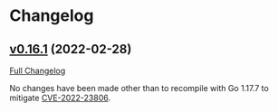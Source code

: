 # Changelog

## [v0.16.1](https://github.com/aws-observability/aws-otel-collector/tree/v0.16.1) (2022-02-28)

[Full Changelog](https://github.com/aws-observability/aws-otel-collector/compare/v0.16.0...v0.16.1)

No changes have been made other than to recompile with Go 1.17.7 to mitigate 
[CVE-2022-23806](https://nvd.nist.gov/vuln/detail/CVE-2022-23806).
